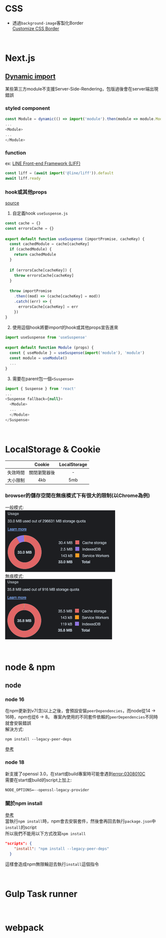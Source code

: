 # CSS 

- 透過`background-image`客製化Border  
[Customize CSS Border](https://kovart.github.io/dashed-border-generator/)

<br>

# Next.js

## [Dynamic import](https://nextjs.org/docs/advanced-features/dynamic-import)

某些第三方module不支援Server-Side-Rendering，包版過後會在server端出現錯誤

### styled component
```js
const Module = dynamic(() => import('module').then(module => module.Module), { ssr: false })
...
<Module>
...
</Module>
```

### function
ex: [LINE Front-end Framework (LIFF)](https://reurl.cc/qZallN)
```js
const liff = (await import('@line/liff')).default
await liff.ready
```

### hook或其他props
[source](https://stackoverflow.com/questions/63126355/loading-react-hooks-using-dynamic-imports/63438354#63438354)

1. 自定義hook `useSuspense.js`
```js
const cache = {}
const errorsCache = {}

export default function useSuspense (importPromise, cacheKey) {
  const cachedModule = cache[cacheKey]
  if (cachedModule) {
    return cachedModule
  }

  if (errorsCache[cacheKey]) {
    throw errorsCache[cacheKey]
  }

  throw importPromise
    .then((mod) => (cache[cacheKey] = mod))
    .catch((err) => {
      errorsCache[cacheKey] = err
    })
}

```

2. 使用這個hook將要import的hook或其他props宣告進來
```js
import useSuspense from 'useSuspense'

export default function Module (props) {
  const { useModule } = useSuspense(import('module'), 'module')
  const module = useModule()
  ...
}

```

3. 需要在parent包一個`<Suspense>`
```js
import { Suspense } from 'react'
...
<Suspense fallback={null}>
  <Module>
  ...
  </Module>
</Suspense>
```

<br>

# LocalStorage & Cookie

|  | Cookie | LocalStorage |
| :------: | :------: | :------: |
| 失效時間 | 關閉瀏覽器後 | - |
| 大小限制 | 4kb | 5mb |

### browser的儲存空間在無痕模式下有很大的限制(以Chrome為例)

一般模式:  
![browser_storage.png](/files/browser_storage.png)  
無痕模式:  
![browser_storage_private.png](/files/browser_storage_private.png)

<br>

# node & npm

## node

### node 16
在npm更新到v7(含)以上之後，會預設安裝`peerDependencies`，而node從14 -> 16時，npm也從6 -> 8。
專案內使用的不同套件依賴的`peerDependencies`不同時就會安裝錯誤  
解決方式:
```
npm install --legacy-peer-deps
```
[參考](https://blog.poychang.net/npm-install-with-legacy-peer-deps/)

### node 18
新支援了openssl 3.0，在start或build專案時可能會遇到[error:0308010C](https://bobbyhadz.com/blog/react-error-digital-envelope-routines-unsupported)  
需要在start或build的script上加上:
```
NODE_OPTIONS=--openssl-legacy-provider
```

### 關於npm install
[參考](https://stackoverflow.com/a/53311374)  
當執行`npm install`時，npm會去安裝套件，然後會再回去執行`package.json`中`install`的script  
所以我們不能用以下方式改寫`npm install`
```json
"scripts": {
    "install": "npm install --legacy-peer-deps"
  }
```
這樣會造成npm無限輪迴去執行`install`這個指令

<br>

# Gulp Task runner

<br>

# webpack

<br>
